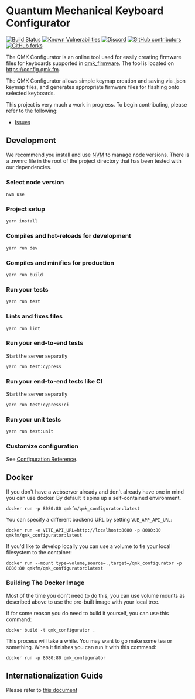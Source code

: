 # Quantum Mechanical Keyboard Configurator

[![Build Status](https://github.com/qmk/qmk_configurator/workflows/Website%20build/badge.svg)](https://github.com/qmk/qmk_configurator/actions)
[![Known Vulnerabilities](https://snyk.io/test/github/qmk/qmk_configurator/badge.svg)](https://snyk.io/test/github/qmk/qmk_configurator)
[![Discord](https://img.shields.io/discord/440868230475677696.svg)](https://discord.gg/qmk)
[![GitHub contributors](https://img.shields.io/github/contributors/qmk/qmk_configurator.svg)](https://github.com/qmk/qmk_configurator/pulse/monthly)
[![GitHub forks](https://img.shields.io/github/forks/qmk/qmk_configurator.svg?style=social&label=Fork)](https://github.com/qmk/qmk_configurator/)

The QMK Configurator is an online tool used for easily creating firmware files for keyboards supported in [qmk_firmware](https://github.com/qmk/qmk_firmware). The tool is located on https://config.qmk.fm.

The QMK Configurator allows simple keymap creation and saving via .json keymap files, and generates appropriate firmware files for flashing onto selected keyboards.

This project is very much a work in progress. To begin contributing, please refer to the following:

 * [Issues](https://github.com/qmk/qmk_configurator/issues)

## Development

We recommend you install and use [NVM](https://github.com/creationix/nvm) to manage node versions. There is a .nvmrc file in the root of the project directory that has been tested with our dependencies.

### Select node version
```shell
nvm use
```

### Project setup
```
yarn install
```

### Compiles and hot-reloads for development
```
yarn run dev
```

### Compiles and minifies for production
```
yarn run build
```

### Run your tests
```
yarn run test
```

### Lints and fixes files
```
yarn run lint
```

### Run your end-to-end tests
Start the server separatly
```
yarn run test:cypress
```

### Run your end-to-end tests like CI
Start the server separatly
```
yarn run test:cypress:ci
```

### Run your unit tests
```
yarn run test:unit
```

### Customize configuration
See [Configuration Reference](https://vitejs.dev/config/).

## Docker

If you don't have a webserver already and don't already have one in mind you can use docker. By default it spins up a self-contained environment.

    docker run -p 8080:80 qmkfm/qmk_configurator:latest

You can specify a different backend URL by setting `VUE_APP_API_URL`:

    docker run -e VITE_API_URL=http://localhost:8080 -p 8080:80 qmkfm/qmk_configurator:latest

If you'd like to develop locally you can use a volume to tie your local filesystem to the container:

    docker run --mount type=volume,source=.,target=/qmk_configurator -p 8080:80 qmkfm/qmk_configurator:latest

### Building The Docker Image

Most of the time you don't need to do this, you can use volume mounts as described above to use the pre-built image with your local tree. 

If for some reason you do need to build it yourself, you can use this command:

    docker build -t qmk_configurator .

This process will take a while. You may want to go make some tea or something. When it finishes you can run it with this command:

    docker run -p 8080:80 qmk_configurator
    
## Internationalization Guide

Please refer to [this document](internationalization_guide.md)
